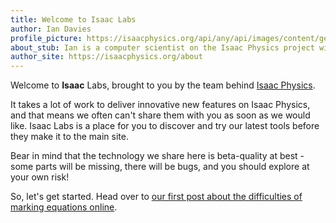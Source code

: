 ```yaml
---
title: Welcome to Isaac Labs
author: Ian Davies
profile_picture: https://isaacphysics.org/api/any/api/images/content/general_pages/about_us/photos/id.png
about_stub: Ian is a computer scientist on the Isaac Physics project with a particular interest in education and human-computer interaction.
author_site: https://isaacphysics.org/about
---
```


Welcome to <b>Isaac</b> <span class="capsule">Labs</span>, brought to you by the team behind <a href="https://isaacphysics.org">Isaac Physics</a>.

It takes a lot of work to deliver innovative new features on Isaac Physics, and that means we often can't share them with you as soon as we would like. Isaac Labs is a place for you to discover and try our latest tools before they make it to the main site.

Bear in mind that the technology we share here is beta-quality at best - some parts will be missing, there will be bugs, and you should explore at your own risk!

So, let's get started. Head over to <a href="{{ '/marking-equations.html' | relative_url }}">our first post about the difficulties of marking equations online</a>.